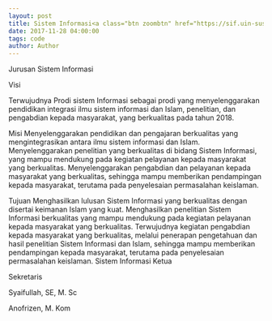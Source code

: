 ```yaml
---
layout: post
title: Sistem Informasi<a class="btn zoombtn" href="https://sif.uin-suska.ac.id/"></a>
date: 2017-11-28 04:00:00
tags: code
author: Author
---
```


<p>Jurusan Sistem Informasi

Visi

Terwujudnya Prodi  sistem Informasi sebagai prodi yang menyelenggarakan pendidikan integrasi ilmu sistem informasi dan Islam, penelitian, dan pengabdian kepada masyarakat, yang berkualitas pada tahun 2018.

Misi
Menyelenggarakan pendidikan dan pengajaran berkualitas yang mengintegrasikan antara ilmu sistem informasi dan Islam.
Menyelenggarakan penelitian yang berkualitas di bidang Sistem Informasi, yang mampu mendukung pada kegiatan pelayanan kepada masyarakat yang berkualitas.
Menyelenggarakan pengabdian dan pelayanan kepada masyarakat yang berkualitas, sehingga mampu memberikan pendampingan kepada masyarakat, terutama pada penyelesaian permasalahan keislaman.

Tujuan
Menghasilkan lulusan Sistem Informasi yang berkualitas dengan disertai keimanan Islam yang kuat.
Menghasilkan penelitian Sistem Informasi berkualitas yang mampu mendukung pada kegiatan pelayanan  kepada masyarakat yang berkualitas.
Terwujudnya kegiatan pengabdian kepada masyarakat yang berkualitas, melalui penerapan pengetahuan dan hasil penelitian Sistem Informasi dan Islam, sehingga mampu memberikan pendampingan kepada masyarakat, terutama pada penyelesaian permasalahan keislaman.
Sistem Informasi
Ketua

Sekretaris

Syaifullah, SE, M. Sc

Anofrizen, M. Kom</p>

